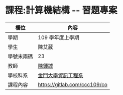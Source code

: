 # 課程:計算機結構 -- 習題專案

欄位 | 內容
-----|--------
學期 | 109 學年度上學期
學生 | 陳艾葳
學號末兩碼 | 23
教師 | [陳鍾誠](https://www.nqu.edu.tw/educsie/index.php?act=blog&code=list&ids=4)
學校科系 | [金門大學資訊工程系](https://www.nqu.edu.tw/educsie/index.php)
課程內容 | https://gitlab.com/ccc109/co
